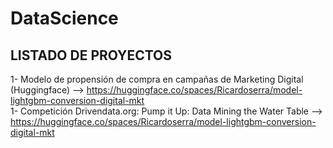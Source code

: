 # DataScience

## LISTADO DE PROYECTOS <BR>
1- Modelo de propensión de compra en campañas de Marketing Digital (Huggingface) --> https://huggingface.co/spaces/Ricardoserra/model-lightgbm-conversion-digital-mkt<br>
1- Competición Drivendata.org: Pump it Up: Data Mining the Water Table --> https://huggingface.co/spaces/Ricardoserra/model-lightgbm-conversion-digital-mkt<br>




